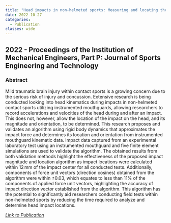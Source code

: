 ```yaml
---
title: "Head impacts in non-helmeted sports: Measuring and locating the impact force"
date: 2022-10-27
categories:
  - Publication
classes: wide
---
```


## 2022 - Proceedings of the Institution of Mechanical Engineers, Part P: Journal of Sports Engineering and Technology

### Abstract

Mild traumatic brain injury within contact sports is a growing concern due to the serious risk of injury and concussion. Extensive research is being conducted looking into head kinematics during impacts in non-helmeted contact sports utilizing instrumented mouthguards, allowing researchers to record accelerations and velocities of the head during and after an impact. This does not, however, allow the location of the impact on the head, and its magnitude and orientation, to be determined. This research proposes and validates an algorithm using rigid body dynamics that approximates the impact force and determines its location and orientation from instrumented mouthguard kinematic data. Impact data captured from an experimental laboratory test using an instrumented mouthguard and five finite element simulations are used to validate the algorithm. The obtained results from both validation methods highlight the effectiveness of the proposed impact magnitude and location algorithm as impact locations were calculated within 12 mm of the impact center for all conducted tests. Additionally, components of force unit vectors (direction cosines) obtained from the algorithm were within ±0.03, which equates to less than 11% of the components of applied force unit vectors, highlighting the accuracy of impact direction vector established from the algorithm. This algorithm has the potential to significantly aid researchers conducting field tests within non-helmeted sports by reducing the time required to analyze and determine head impact locations.


[<em>Link to Publication</em>](https://journals.sagepub.com/doi/full/10.1177/17543371221130894)